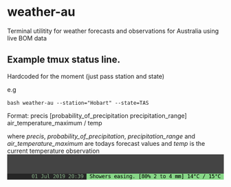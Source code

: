 # weather-au
Terminal utilitity for weather forecasts and observations for Australia using live BOM data

## Example tmux status line.
Hardcoded for the moment  (just pass station and state) 

e.g 
```
bash weather-au --station="Hobart" --state=TAS
```
Format: precis [probability_of_precipitation precipitation_range] air_temperature_maximum / temp

where *precis*, *probability_of_precipitation*, *precipitation_range* and *air_temperature_maximum* are todays forecast values
and *temp* is the current temperature observation
![Alt text](tmux-weather-au.png?raw=true "Example tmux status line")
